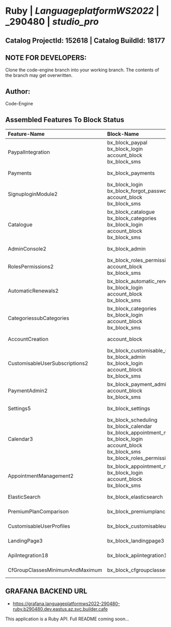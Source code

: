 # **Ruby** | _**LanguageplatformWS2022**_ | _**290480** | _**studio_pro**_

## **Catalog ProjectId: 152618** | **Catalog BuildId: 18177**

## NOTE FOR DEVELOPERS:
Clone the code-engine branch into your working branch. The contents of the branch may get overwritten.
## Author:
Code-Engine
## Assembled Features To Block Status

| **Feature-Name**        | **Block-Name**        | **Path**  | **Status**  |
|:-------------|:-------------|:-------------|:-------------|
| PaypalIntegration      | bx_block_paypal<br>bx_block_login<br>account_block<br>bx_block_sms<br>      | {+app/controllers/bx_block_paypal+}<br>{+app/controllers/bx_block_login+}<br>{+app/controllers/account_block+}<br>{++}<br> | {+Non-Empty+} |
| Payments      | bx_block_payments<br>      | {+app/controllers/bx_block_payments+}<br> | {+Non-Empty+} |
| SignuploginModule2      | bx_block_login<br>bx_block_forgot_password<br>account_block<br>bx_block_sms<br>      | {+app/controllers/bx_block_login+}<br>{+app/controllers/bx_block_forgot_password+}<br>{+app/controllers/account_block+}<br>{++}<br> | {+Non-Empty+} |
| Catalogue      | bx_block_catalogue<br>bx_block_categories<br>bx_block_login<br>account_block<br>bx_block_sms<br>      | {+app/controllers/bx_block_catalogue+}<br>{+app/controllers/bx_block_categories+}<br>{+app/controllers/bx_block_login+}<br>{+app/controllers/account_block+}<br>{++}<br> | {+Non-Empty+} |
| AdminConsole2      | bx_block_admin<br>      | {+app/controllers/bx_block_admin+}<br> | {+Non-Empty+} |
| RolesPermissions2      | bx_block_roles_permissions<br>account_block<br>bx_block_sms<br>      | {+app/controllers/bx_block_roles_permissions+}<br>{+app/controllers/account_block+}<br>{++}<br> | {+Non-Empty+} |
| AutomaticRenewals2      | bx_block_automatic_renewals<br>bx_block_login<br>account_block<br>bx_block_sms<br>      | {+app/controllers/bx_block_automatic_renewals+}<br>{+app/controllers/bx_block_login+}<br>{+app/controllers/account_block+}<br>{++}<br> | {+Non-Empty+} |
| CategoriessubCategories      | bx_block_categories<br>bx_block_login<br>account_block<br>bx_block_sms<br>      | {+app/controllers/bx_block_categories+}<br>{+app/controllers/bx_block_login+}<br>{+app/controllers/account_block+}<br>{++}<br> | {+Non-Empty+} |
| AccountCreation      | account_block<br>      | {+app/controllers/account_block+}<br> | {+Non-Empty+} |
| CustomisableUserSubscriptions2      | bx_block_customisable_user_subscriptions<br>bx_block_admin<br>bx_block_login<br>account_block<br>bx_block_sms<br>      | {++}<br>{+app/controllers/bx_block_admin+}<br>{+app/controllers/bx_block_login+}<br>{+app/controllers/account_block+}<br>{++}<br> | {+Non-Empty+} |
| PaymentAdmin2      | bx_block_payment_admin<br>account_block<br>bx_block_sms<br>      | {+app/controllers/bx_block_payment_admin+}<br>{+app/controllers/account_block+}<br>{++}<br> | {+Non-Empty+} |
| Settings5      | bx_block_settings<br>      | {+app/controllers/bx_block_settings+}<br> | {+Non-Empty+} |
| Calendar3      | bx_block_scheduling<br>bx_block_calendar<br>bx_block_appointment_management<br>bx_block_login<br>account_block<br>bx_block_sms<br>bx_block_roles_permissions<br>      | {+app/controllers/bx_block_scheduling+}<br>{+app/controllers/bx_block_calendar+}<br>{+app/controllers/bx_block_appointment_management+}<br>{+app/controllers/bx_block_login+}<br>{+app/controllers/account_block+}<br>{++}<br>{+app/controllers/bx_block_roles_permissions+}<br> | {+Non-Empty+} |
| AppointmentManagement2      | bx_block_appointment_management<br>bx_block_login<br>account_block<br>bx_block_sms<br>      | {+app/controllers/bx_block_appointment_management+}<br>{+app/controllers/bx_block_login+}<br>{+app/controllers/account_block+}<br>{++}<br> | {+Non-Empty+} |
| ElasticSearch      | bx_block_elasticsearch      | {-app/controllers/bx_block_elasticsearch-} | {-Empty-} |
| PremiumPlanComparison      | bx_block_premiumplancomparison      | {-app/controllers/bx_block_premiumplancomparison-} | {-Empty-} |
| CustomisableUserProfiles      | bx_block_customisableuserprofiles      | {-app/controllers/bx_block_customisableuserprofiles-} | {-Empty-} |
| LandingPage3      | bx_block_landingpage3      | {-app/controllers/bx_block_landingpage3-} | {-Empty-} |
| ApiIntegration18      | bx_block_apiintegration18      | {-app/controllers/bx_block_apiintegration18-} | {-Empty-} |
| CfGroupClassesMinimumAndMaximum      | bx_block_cfgroupclassesminimumandmaximum      | {-app/controllers/bx_block_cfgroupclassesminimumandmaximum-} | {-Empty-} |

## GRAFANA BACKEND URL
 - https://grafana.languageplatformws2022-290480-ruby.b290480.dev.eastus.az.svc.builder.cafe

This application is a Ruby API. Full README coming soon...